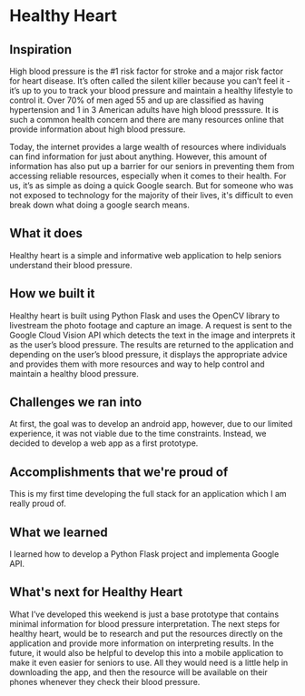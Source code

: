 # Healthy Heart

## Inspiration
High blood pressure is the #1 risk factor for stroke and a major risk factor for heart disease. It’s often called the silent killer because you can’t feel it - it’s up to you to track your blood pressure and maintain a healthy lifestyle to control it. Over 70% of men aged 55 and up are classified as having hypertension and 1 in 3 American adults have high blood presssure. It is such a common health concern and there are many resources online that provide information about high blood pressure.

Today, the internet provides a large wealth of resources where individuals can find information for just about anything. However, this amount of information has also put up a barrier for our seniors in preventing them from accessing reliable resources, especially when it comes to their health. For us, it’s as simple as doing a quick Google search. But for someone who was not exposed to technology for the majority of their lives, it's difficult to even break down what doing a google search means. 

## What it does
Healthy heart is a simple and informative web application to help seniors understand their blood pressure. 

## How we built it
Healthy heart is built using Python Flask and uses the OpenCV library to livestream the photo footage and capture an image. A request is sent to the Google Cloud Vision API which detects the text in the image and interprets it as the user’s blood pressure. The results are returned to the application and depending on the user’s blood pressure, it displays the appropriate advice and provides them with more resources and way to help control and maintain a healthy blood pressure.

## Challenges we ran into
At first, the goal was to develop an android app, however, due to our limited experience, it was not viable due to the time constraints. Instead, we decided to develop a web app as a first prototype.

## Accomplishments that we're proud of
This is my first time developing the full stack for an application which I am really proud of.

## What we learned
I learned how to develop a Python Flask project and implementa Google API.

## What's next for Healthy Heart
What I’ve developed this weekend is just a base prototype that contains minimal information for blood pressure interpretation. The next steps for healthy heart, would be to research and put the resources directly on the application and provide more information on interpreting results. In the future, it would also be helpful to develop this into a mobile application to make it even easier for seniors to use. All they would need is a little help in downloading the app, and then the resource will be available on their phones whenever they check their blood pressure.
